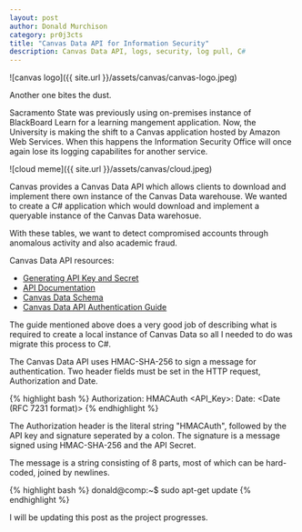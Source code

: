 ```yaml
---
layout: post
author: Donald Murchison
category: pr0j3cts
title: "Canvas Data API for Information Security"
description: Canvas Data API, logs, security, log pull, C# 
---
```


![canvas logo]({{ site.url }}/assets/canvas/canvas-logo.jpeg)

Another one bites the dust. 

Sacramento State was previously using on-premises instance of BlackBoard Learn for a learning mangement application. Now, the University is making the shift to a Canvas application hosted by Amazon Web Services. When this happens the Information Security Office will once again lose its logging capabilites for another service.

![cloud meme]({{ site.url }}/assets/canvas/cloud.jpeg)

Canvas provides a Canvas Data API which allows clients to download and implement there own instance of the Canvas Data warehouse. We wanted to create a C# application which would download and implement a queryable instance of the Canvas Data warehosue.

With these tables, we want to detect compromised accounts through anomalous activity and also academic fraud. 

Canvas Data API resources:

* [Generating API Key and Secret](https://community.canvaslms.com/docs/DOC-4656)
* [API Documentation](https://portal.inshosteddata.com/docs/api)
* [Canvas Data Schema](https://portal.inshosteddata.com/docs)
* [Canvas Data API Authentication Guide](https://instructure.jiveon.com/docs/DOC-5553)

The guide mentioned above does a very good job of describing what is required to create a local instance of Canvas Data so all I needed to do was migrate this process to C#. 

The Canvas Data API uses HMAC-SHA-256 to sign a message for authentication. Two header fields must be set in the HTTP request, Authorization and Date. 

{% highlight bash %}
Authorization: HMACAuth <API_Key>:<Signature>
Date: <Date (RFC 7231 format)>
{% endhighlight %}

The Authorization header is the literal string "HMACAuth", followed by the API key and signature seperated by a colon. The signature is a message signed using HMAC-SHA-256 and the API Secret. 

The message is a string consisting of 8 parts, most of which can be hard-coded, joined by newlines. 


{% highlight bash %}
donald@comp:~$ sudo apt-get update
{% endhighlight %}

I will be updating this post as the project progresses.
